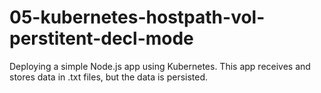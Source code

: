 # 05-kubernetes-hostpath-vol-perstitent-decl-mode
Deploying a simple Node.js app using Kubernetes. This app receives and stores data in .txt files, but the data is persisted.
